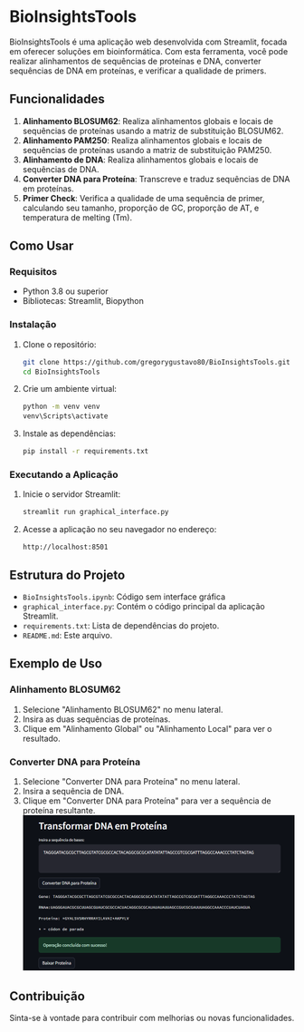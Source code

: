 # BioInsightsTools

BioInsightsTools é uma aplicação web desenvolvida com Streamlit, focada em oferecer soluções em bioinformática. Com esta ferramenta, você pode realizar alinhamentos de sequências de proteínas e DNA, converter sequências de DNA em proteínas, e verificar a qualidade de primers.

## Funcionalidades

1. **Alinhamento BLOSUM62**: Realiza alinhamentos globais e locais de sequências de proteínas usando a matriz de substituição BLOSUM62.
2. **Alinhamento PAM250**: Realiza alinhamentos globais e locais de sequências de proteínas usando a matriz de substituição PAM250.
3. **Alinhamento de DNA**: Realiza alinhamentos globais e locais de sequências de DNA.
4. **Converter DNA para Proteína**: Transcreve e traduz sequências de DNA em proteínas.
5. **Primer Check**: Verifica a qualidade de uma sequência de primer, calculando seu tamanho, proporção de GC, proporção de AT, e temperatura de melting (Tm).

## Como Usar

### Requisitos

- Python 3.8 ou superior
- Bibliotecas: Streamlit, Biopython

### Instalação

1. Clone o repositório:

    ```bash
    git clone https://github.com/gregorygustavo80/BioInsightsTools.git
    cd BioInsightsTools
    ```

2. Crie um ambiente virtual:

    ```bash
    python -m venv venv
   venv\Scripts\activate
    ```

3. Instale as dependências:

    ```bash
    pip install -r requirements.txt
    ```

### Executando a Aplicação

1. Inicie o servidor Streamlit:

    ```bash
    streamlit run graphical_interface.py
    ```

2. Acesse a aplicação no seu navegador no endereço:

    ```
    http://localhost:8501
    ```

## Estrutura do Projeto

- `BioInsightsTools.ipynb`: Código sem interface gráfica
- `graphical_interface.py`: Contém o código principal da aplicação Streamlit.
- `requirements.txt`: Lista de dependências do projeto.
- `README.md`: Este arquivo.

## Exemplo de Uso

### Alinhamento BLOSUM62

1. Selecione "Alinhamento BLOSUM62" no menu lateral.
2. Insira as duas sequências de proteínas.
3. Clique em "Alinhamento Global" ou "Alinhamento Local" para ver o resultado.

### Converter DNA para Proteína

1. Selecione "Converter DNA para Proteína" no menu lateral.
2. Insira a sequência de DNA.
3. Clique em "Converter DNA para Proteína" para ver a sequência de proteína resultante.
![alt text](image.png)

## Contribuição

Sinta-se à vontade para contribuir com melhorias ou novas funcionalidades. 

